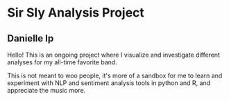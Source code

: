 # Sir Sly Analysis Project 

## Danielle Ip 

Hello! This is an ongoing project where I visualize and investigate different analyses for my all-time favorite band. 

This is not meant to woo people, it's more of a sandbox for me to learn and experiment with NLP and sentiment analysis tools in python and R, and appreciate the music more.  